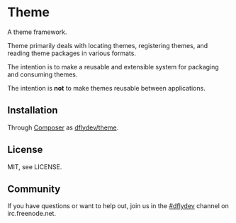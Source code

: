Theme
=====

A theme framework.

Theme primarily deals with locating themes, registering themes, and reading
theme packages in various formats.

The intention is to make a reusable and extensible system for packaging and
consuming themes.

The intention is **not** to make themes reusable between applications.


Installation
------------

Through [Composer][00] as [dflydev/theme][01].


License
-------

MIT, see LICENSE.


Community
---------

If you have questions or want to help out, join us in the
[#dflydev][#dflydev] channel on irc.freenode.net.

[00]: http://getcomposer.org
[01]: https://packagist.org/packages/dflydev/theme

[#dflydev]: irc://irc.freenode.net/#dflydev
